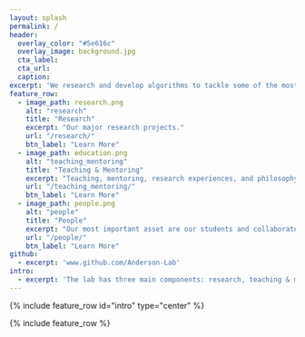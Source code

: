 ```yaml
---
layout: splash
permalink: /
header:
  overlay_color: "#5e616c"
  overlay_image: background.jpg
  cta_label: 
  cta_url: 
  caption:
excerpt: 'We research and develop algorithms to tackle some of the most challenging applied and foundational problems in data science. In our applied work, we specialize in solving data intensive problems in the life sciences (e.g., genomics, metabolomics, bioinformatics, biomedical information). This is reinforced by our passion for studying problems of interest to the general data science community. This revolves around our work on rankability, explainable ranking algorithms, active learning to rank, and more broadly machine learning and evolutionary algorithms.' 
feature_row:
  - image_path: research.png
    alt: "research"
    title: "Research"
    excerpt: "Our major research projects."
    url: "/research/"
    btn_label: "Learn More"
  - image_path: education.png
    alt: "teaching_mentoring"
    title: "Teaching & Mentoring"
    excerpt: "Teaching, mentoring, research experiences, and philosophy."
    url: "/teaching_mentoring/"
    btn_label: "Learn More"
  - image_path: people.png
    alt: "people"
    title: "People"
    excerpt: "Our most important asset are our students and collaborators."
    url: "/people/"
    btn_label: "Learn More"
github:
  - excerpt: 'www.github.com/Anderson-Lab'
intro:
  - excerpt: 'The lab has three main components: research, teaching & mentoring, and most importantly, its members.'
---
```


{% include feature_row id="intro" type="center" %}

{% include feature_row %}
